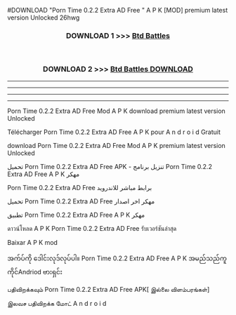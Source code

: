 #DOWNLOAD "Porn Time 0.2.2 Extra AD Free " A P K [MOD] premium latest version Unlocked 26hwg 



<div align="center">

<h3>DOWNLOAD 1 >>> <a href="https://getmod1.web.app/?judule=Btd Battles">Btd Battles</a></h3><br>

<h3>DOWNLOAD 2 >>> <a href="https://getmod1.web.app/?judule=Btd Battles">Btd Battles DOWNLOAD</a></h3>

</div>


----------------------------------------------------------

----------------------------------------------------------

----------------------------------------------------------

----------------------------------------------------------


Porn Time 0.2.2 Extra AD Free  Mod A P K download premium latest version Unlocked

Télécharger  Porn Time 0.2.2 Extra AD Free  A P K pour A n d r o i d Gratuit

download Porn Time 0.2.2 Extra AD Free  Mod A P K premium latest version Unlocked

تحميل Porn Time 0.2.2 Extra AD Free  APK - تنزيل برنامج Porn Time 0.2.2 Extra AD Free  A P K مهكر

Porn Time 0.2.2 Extra AD Free  برابط مباشر للاندرويد

تحميل Porn Time 0.2.2 Extra AD Free  مهكر اخر اصدار

تطبيق Porn Time 0.2.2 Extra AD Free  A P K مهكر

ดาวน์โหลด A P K Porn Time 0.2.2 Extra AD Free  รับเวอร์ชันล่าสุด

Baixar A P K mod

အက်ပ်ကို ဒေါင်းလုဒ်လုပ်ပါ။ Porn Time 0.2.2 Extra AD Free  A P K အမည်သည်ကူကိုင်Andriod ဗားရှင်း

பதிவிறக்கவும் Porn Time 0.2.2 Extra AD Free  APK[ இல்லை விளம்பரங்கள்] 
 
இலவச பதிவிறக்க மோட் A n d r o i d



